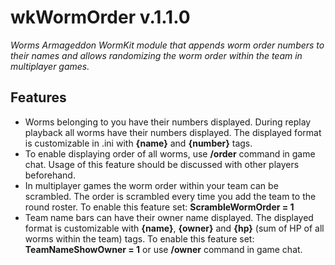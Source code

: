 # wkWormOrder v.1.1.0
_Worms Armageddon WormKit module that appends worm order numbers to their names and allows randomizing the worm order within the team in multiplayer games._

## Features
- Worms belonging to you have their numbers displayed. During replay playback all worms have their numbers displayed. The displayed format is customizable in .ini with **{name}** and **{number}** tags.
- To enable displaying order of all worms, use **/order** command in game chat. Usage of this feature should be discussed with other players beforehand.
- In multiplayer games the worm order within your team can be scrambled. The order is scrambled every time you add the team to the round roster. To enable this feature set: **ScrambleWormOrder = 1**
- Team name bars can have their owner name displayed. The displayed format is customizable with **{name}**, **{owner}** and **{hp}** (sum of HP of all worms within the team) tags. To enable this feature set: **TeamNameShowOwner = 1** or use **/owner** command in game chat.
